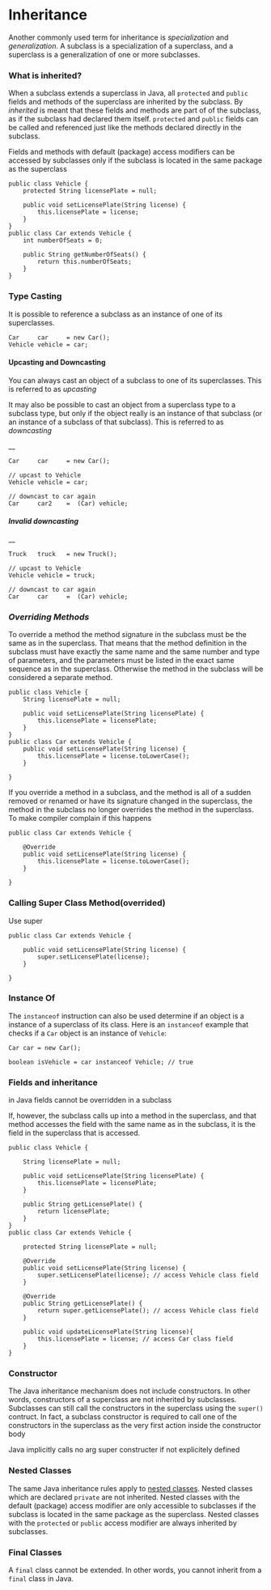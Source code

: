 # Inheritance

Another commonly used term for inheritance is _specialization_ and _generalization_. A subclass is a specialization of a superclass, and a superclass is a generalization of one or more subclasses.

### What is inherited?

When a subclass extends a superclass in Java, all `protected` and `public` fields and methods of the superclass are inherited by the subclass. By _inherited_ is meant that these fields and methods are part of of the subclass, as if the subclass had declared them itself. `protected` and `public` fields can be called and referenced just like the methods declared directly in the subclass.

Fields and methods with default (package) access modifiers can be accessed by subclasses only if the subclass is located in the same package as the superclass



```
public class Vehicle {
    protected String licensePlate = null;

    public void setLicensePlate(String license) {
        this.licensePlate = license;
    }
}
public class Car extends Vehicle {
    int numberOfSeats = 0;

    public String getNumberOfSeats() {
        return this.numberOfSeats;
    }
}
```

### Type Casting

It is possible to reference a subclass as an instance of one of its superclasses.

```
Car     car     = new Car();
Vehicle vehicle = car;
```

#### Upcasting and Downcasting

You can always cast an object of a subclass to one of its superclasses. This is referred to as _upcasting_

It may also be possible to cast an object from a superclass type to a subclass type, but only if the object really is an instance of that subclass (or an instance of a subclass of that subclass). This is referred to as _downcasting_

__

```
Car     car     = new Car();

// upcast to Vehicle
Vehicle vehicle = car;

// downcast to car again
Car     car2    =  (Car) vehicle;
```

#### _Invalid downcasting_

__

```
Truck   truck   = new Truck();

// upcast to Vehicle
Vehicle vehicle = truck;

// downcast to car again
Car     car     =  (Car) vehicle;
```

### _Overriding Methods_

To override a method the method signature in the subclass must be the same as in the superclass. That means that the method definition in the subclass must have exactly the same name and the same number and type of parameters, and the parameters must be listed in the exact same sequence as in the superclass. Otherwise the method in the subclass will be considered a separate method.



```
public class Vehicle {
    String licensePlate = null;

    public void setLicensePlate(String licensePlate) {
        this.licensePlate = licensePlate;
    }
}
public class Car extends Vehicle {
    public void setLicensePlate(String license) {
        this.licensePlate = license.toLowerCase();
    }

}
```

If you override a method in a subclass, and the method is all of a sudden removed or renamed or have its signature changed in the superclass, the method in the subclass no longer overrides the method in the superclass. To make compiler complain if this happens



```
public class Car extends Vehicle {

    @Override
    public void setLicensePlate(String license) {
        this.licensePlate = license.toLowerCase();
    }

}
```

### Calling Super Class Method(overrided)

Use super

```
public class Car extends Vehicle {

    public void setLicensePlate(String license) {
        super.setLicensePlate(license);
    }

}
```

### Instance Of

The `instanceof` instruction can also be used determine if an object is a instance of a superclass of its class. Here is an `instanceof` example that checks if a `Car` object is an instance of `Vehicle`:



```
Car car = new Car();

boolean isVehicle = car instanceof Vehicle; // true
```

### Fields and inheritance

in Java fields cannot be overridden in a subclass

If, however, the subclass calls up into a method in the superclass, and that method accesses the field with the same name as in the subclass, it is the field in the superclass that is accessed.



```
public class Vehicle {

    String licensePlate = null;

    public void setLicensePlate(String licensePlate) {
        this.licensePlate = licensePlate;
    }

    public String getLicensePlate() {
        return licensePlate;
    }
}
public class Car extends Vehicle {

    protected String licensePlate = null;

    @Override
    public void setLicensePlate(String license) {
        super.setLicensePlate(license); // access Vehicle class field
    }

    @Override
    public String getLicensePlate() {
        return super.getLicensePlate(); // access Vehicle class field
    }

    public void updateLicensePlate(String license){
        this.licensePlate = license; // access Car class field
    }
}
```

### Constructor

The Java inheritance mechanism does not include constructors. In other words, constructors of a superclass are not inherited by subclasses. Subclasses can still call the constructors in the superclass using the `super()` contruct. In fact, a subclass constructor is required to call one of the constructors in the superclass as the very first action inside the constructor body

Java implicitly calls no arg super constructer if not explicitely defined

### Nested Classes

The same Java inheritance rules apply to [nested classes](https://jenkov.com/tutorials/java/nested-classes.html). Nested classes which are declared `private` are not inherited. Nested classes with the default (package) access modifier are only accessible to subclasses if the subclass is located in the same package as the superclass. Nested classes with the `protected` or `public` access modifier are always inherited by subclasses.

### Final Classes

A `final` class cannot be extended. In other words, you cannot inherit from a `final` class in Java.
